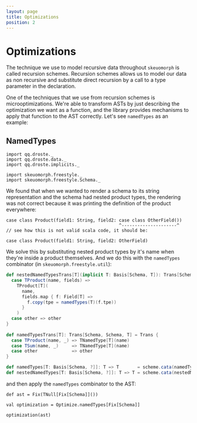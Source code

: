 ```yaml
---
layout: page
title: Optimizations
position: 2
---
```


# Optimizations

The technique we use to model recursive data throughout `skeuomorph`
is called recursion schemes.  Recursion schemes allows us to model our
data as non recursive and substitute direct recursion by a call to a
type parameter in the declaration.

One of the techniques that we use from recursion schemes is
microoptimizations.  We're able to transform ASTs by just describing
the optimization we want as a function, and the library provides
mechanisms to apply that function to the AST correctly.  Let's see
`namedTypes` as an example:

## NamedTypes

```tut:invisible
import qq.droste._
import qq.droste.data._
import qq.droste.implicits._

import skeuomorph.freestyle._
import skeuomorph.freestyle.Schema._
```

We found that when we wanted to render a schema to its string
representation and the schema had nested product types, the rendering
was not correct because it was printing the definition of the product
everywhere:

```
case class Product(field1: String, field2: case class OtherField())
                                           ^---------------------^
// see how this is not valid scala code, it should be:

case class Product(field1: String, field2: OtherField)
```

We solve this by substituting nested product types by it's name when
they're inside a product themselves.  And we do this with the
`namedTypes` combinator (in `skeuomorph.freestyle.util`):

```scala
def nestedNamedTypesTrans[T](implicit T: Basis[Schema, T]): Trans[Schema, Schema, T] = Trans {
  case TProduct(name, fields) =>
    TProduct[T](
      name,
      fields.map { f: Field[T] =>
        f.copy(tpe = namedTypes(T)(f.tpe))
      }
    )
  case other => other
}
  
def namedTypesTrans[T]: Trans[Schema, Schema, T] = Trans {
  case TProduct(name, _) => TNamedType[T](name)
  case TSum(name, _)     => TNamedType[T](name)
  case other             => other
}

def namedTypes[T: Basis[Schema, ?]]: T => T       = scheme.cata(namedTypesTrans.algebra)
def nestedNamedTypes[T: Basis[Schema, ?]]: T => T = scheme.cata(nestedNamedTypesTrans.algebra)

```

and then apply the `namedTypes` combinator to the AST:

```tut:invisible
def ast = Fix(TNull[Fix[Schema]]())
```

```tut
val optimization = Optimize.namedTypes[Fix[Schema]]

optimization(ast)
```
